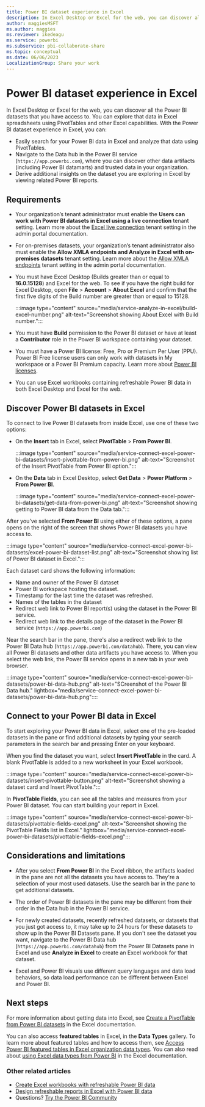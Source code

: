 ```yaml
---
title: Power BI dataset experience in Excel 
description: In Excel Desktop or Excel for the web, you can discover all the Power BI datasets that you have access to. You can explore that data in Excel spreadsheets using PivotTables and other Excel capabilities.
author: maggiesMSFT
ms.author: maggies
ms.reviewer: ikedeagu
ms.service: powerbi
ms.subservice: pbi-collaborate-share
ms.topic: conceptual
ms.date: 06/06/2023
LocalizationGroup: Share your work
---
```

# Power BI dataset experience in Excel

In Excel Desktop or Excel for the web, you can discover all the Power BI datasets that you have access to. You can explore that data in Excel spreadsheets using PivotTables and other Excel capabilities. With the Power BI dataset experience in Excel, you can:  

- Easily search for your Power BI data in Excel and analyze that data using PivotTables.
- Navigate to the Data hub in the Power BI service (`https://app.powerbi.com`), where you can discover other data artifacts (including Power BI datamarts) and trusted data in your organization.
- Derive additional insights on the dataset you are exploring in Excel by viewing related Power BI reports.

## Requirements 

- Your organization’s tenant administrator must enable the **Users can work with Power BI datasets in Excel using a live connection** tenant setting. Learn more about the [Excel live connection](../admin/service-admin-portal-export-sharing.md#users-can-work-with-power-bi-datasets-in-excel-using-a-live-connection) tenant setting in the admin portal documentation.
- For on-premises datasets, your organization’s tenant administrator also must enable the **Allow XMLA endpoints and Analyze in Excel with on-premises datasets** tenant setting. Learn more about the [Allow XMLA endpoints](../admin/service-admin-portal-integration.md#allow-xmla-endpoints-and-analyze-in-excel-with-on-premises-datasets) tenant setting in the admin portal documentation.
- You must have Excel Desktop (Builds greater than or equal to **16.0.15128**) and Excel for the web. To see if you have the right build for Excel Desktop, open **File** > **Account** > **About Excel** and confirm that the first five digits of the Build number are greater than or equal to 15128.

    :::image type="content" source="media/service-analyze-in-excel/build-excel-number.png" alt-text="Screenshot showing About Excel with Build number.":::

- You must have **Build** permission to the Power BI dataset or have at least a **Contributor** role in the Power BI workspace containing your dataset.
- You must have a Power BI license: Free, Pro or Premium Per User (PPU). Power BI Free license users can only work with datasets in My workspace or a Power BI Premium capacity. Learn more about [Power BI licenses](../fundamentals/service-features-license-type.md).
- You can use Excel workbooks containing refreshable Power BI data in both Excel Desktop and Excel for the web.

## Discover Power BI datasets in Excel

To connect to live Power BI datasets from inside Excel, use one of these two options: 

- On the **Insert** tab in Excel, select **PivotTable** > **From Power BI**. 

    :::image type="content" source="media/service-connect-excel-power-bi-datasets/insert-pivottable-from-power-bi.png" alt-text="Screenshot of the Insert PivotTable from Power BI option.":::

- On the **Data** tab in Excel Desktop, select **Get Data** > **Power Platform** > **From Power BI**.

    :::image type="content" source="media/service-connect-excel-power-bi-datasets/get-data-from-power-bi.png" alt-text="Screenshot showing getting to Power BI data from the Data tab.":::

After you've selected **From Power BI** using either of these options, a pane opens on the right of the screen that shows Power BI datasets you have access to.

:::image type="content" source="media/service-connect-excel-power-bi-datasets/excel-power-bi-dataset-list.png" alt-text="Screenshot showing list of Power BI dataset in Excel.":::

Each dataset card shows the following information:

- Name and owner of the Power BI dataset 
- Power BI workspace hosting the dataset. 
- Timestamp for the last time the dataset was refreshed. 
- Names of the tables in the dataset 
- Redirect web link to Power BI report(s) using the dataset in the Power BI service.  
- Redirect web link to the details page of the dataset in the Power BI service (`https://app.powerbi.com`) 

Near the search bar in the pane, there's also a redirect web link to the Power BI Data hub (`https://app.powerbi.com/datahub`). There, you can view all Power BI datasets and other data artifacts you have access to. When you select the web link, the Power BI service opens in a new tab in your web browser.

:::image type="content" source="media/service-connect-excel-power-bi-datasets/power-bi-data-hub.png" alt-text="SCreenshot of the Power BI Data hub." lightbox="media/service-connect-excel-power-bi-datasets/power-bi-data-hub.png"::::

## Connect to your Power BI data in Excel 

To start exploring your Power BI data in Excel, select one of the pre-loaded datasets in the pane or find additional datasets by typing your search parameters in the search bar and pressing Enter on your keyboard.

When you find the dataset you want, select **Insert PivotTable** in the card. A blank PivotTable is added to a new worksheet in your Excel workbook.

:::image type="content" source="media/service-connect-excel-power-bi-datasets/insert-pivottable-button.png" alt-text="Screenshot showing a dataset card and Insert PivotTable.":::

In **PivotTable Fields**, you can see all the tables and measures from your Power BI dataset. You can start building your report in Excel.

:::image type="content" source="media/service-connect-excel-power-bi-datasets/pivottable-fields-excel.png" alt-text="Screenshot showing the PivotTable Fields list in Excel." lightbox="media/service-connect-excel-power-bi-datasets/pivottable-fields-excel.png":::

## Considerations and limitations 

- After you select **From Power BI** in the Excel ribbon, the artifacts loaded in the pane are not all the datasets you have access to. They're a selection of your most used datasets. Use the search bar in the pane to get additional datasets.

- The order of Power BI datasets in the pane may be different from their order in the Data hub in the Power BI service.

- For newly created datasets, recently refreshed datasets, or datasets that you just got access to, it may take up to 24 hours for these datasets to show up in the Power BI Datasets pane. If you don't see the dataset you want, navigate to the Power BI Data hub (`https://app.powerbi.com/datahub`) from the Power BI Datasets pane in Excel and use **Analyze in Excel** to create an Excel workbook for that dataset.

- Excel and Power BI visuals use different query languages and data load behaviors, so data load performance can be different between Excel and Power BI.

## Next steps

For more information about getting data into Excel, see [Create a PivotTable from Power BI datasets](https://support.office.com/article/31444a04-9c38-4dd7-9a45-22848c666884) in the Excel documentation.

You can also access **featured tables** in Excel, in the **Data Types** gallery. To learn more about featured tables and how to access them, see [Access Power BI featured tables in Excel organization data types](service-excel-featured-tables.md). You can also read about [using Excel data types from Power BI](https://support.office.com/article/use-excel-data-types-from-power-bi-preview-cd8938ce-f963-444d-b82a-7140848241e9) in the Excel documentation.

### Other related articles

- [Create Excel workbooks with refreshable Power BI data](service-analyze-in-excel.md)
- [Design refreshable reports in Excel with Power BI data](service-analyze-power-bi-datasets-excel.md)
- Questions? [Try the Power BI Community](https://community.powerbi.com/)
